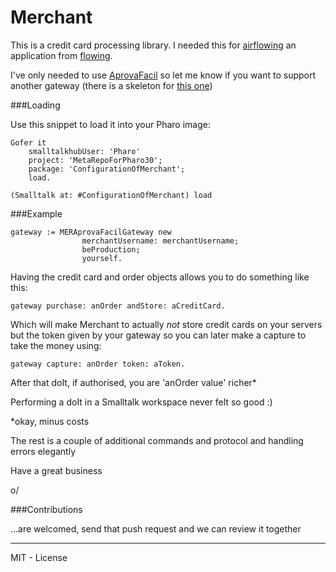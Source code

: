 Merchant
========

This is a credit card processing library. I needed this for [airflowing](http://airflowing.com/) an application from [flowing](http://flowingconcept.com/).

I've only needed to use [AprovaFacil](http://www.cobrebem.com.br/aprovafacil.html) so let me know if you want to support another gateway (there is a skeleton for [this one](https://www.braintreepayments.com/))

###Loading 

Use this snippet to load it into your Pharo image:

    Gofer it 
		smalltalkhubUser: 'Pharo'
		project: 'MetaRepoForPharo30'; 
		package: 'ConfigurationOfMerchant';
		load.
	
    (Smalltalk at: #ConfigurationOfMerchant) load

###Example

    gateway := MERAprovaFacilGateway new
    				merchantUsername: merchantUsername;
    				beProduction;
    				yourself. 

   Having the credit card and order objects allows you to do something like this:
   
    gateway purchase: anOrder andStore: aCreditCard.

Which will make Merchant to actually _not_ store credit cards on your servers but the token given by your gateway so you can later make a capture to take the money using:   
   
    gateway capture: anOrder token: aToken.

After that doIt, if authorised, you are 'anOrder value' richer* 

Performing a doIt in a Smalltalk workspace never felt so good :)

*okay, minus costs

The rest is a couple of additional commands and protocol and handling errors elegantly

Have a great business

o/

###Contributions

...are welcomed, send that push request and we can review it together

_______
MIT - License

